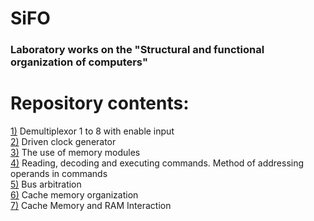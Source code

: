 # SiFO

### Laboratory works on the "Structural and functional organization of computers"


# Repository contents:
[1)](labs/1) Demultiplexor 1 to 8 with enable input <br>
[2)](labs/2) Driven clock generator <br>
[3)](labs/3) The use of memory modules <br>
[4)](labs/4) Reading, decoding and executing commands. Method of addressing operands in commands <br>
[5)](labs/5) Bus arbitration <br>
[6)](labs/6) Cache memory organization <br>
[7)](labs/7) Cache Memory and RAM Interaction <br>

